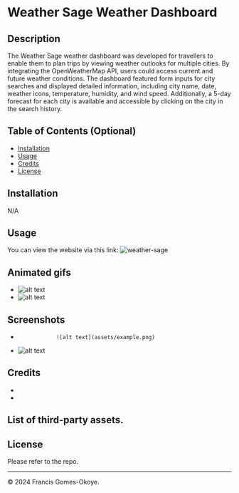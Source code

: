 # Weather Sage Weather Dashboard

## Description

The Weather Sage weather dashboard was developed for travellers to enable them to plan trips by viewing weather outlooks for multiple cities. By integrating the OpenWeatherMap API, users could access current and future weather conditions. The dashboard featured form inputs for city searches and displayed detailed information, including city name, date, weather icons, temperature, humidity, and wind speed. Additionally, a 5-day forecast for each city is available and accessible by clicking on the city in the search history.

## Table of Contents (Optional)

-   [Installation](#installation)
-   [Usage](#usage)
-   [Credits](#credits)
-   [License](#license)

## Installation

N/A

## Usage

You can view the website via this link: ![weather-sage](https://francis-gomes-esq.github.io/weather-sage/)

## Animated gifs

-   ![alt text](assets/example.png)
-   ![alt text](assets/example.png)

## Screenshots

-                 ![alt text](assets/example.png)
-   ![alt text](assets/example.png)

## Credits

-
-

## List of third-party assets.

## License

Please refer to the repo.

---

© 2024 Francis Gomes-Okoye.
